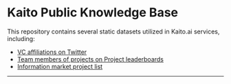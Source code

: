 # Kaito Public Knowledge Base

This repository contains several static datasets utilized in Kaito.ai services, including:

* [VC affiliations on Twitter](https://github.com/MetaSearch-IO/KaitoPublicDataKnowledgeAssets/tree/main/vc)
* [Team members of projects on Project leaderboards](https://github.com/MetaSearch-IO/KaitoPublicDataKnowledgeAssets/tree/main/leaderboard_team_member)
* [Information market project list](https://github.com/MetaSearch-IO/KaitoPublicDataKnowledgeAssets/tree/main/information_market)
---